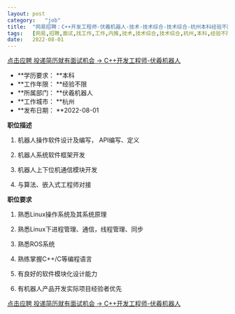 ```yaml
---
layout:	post
category:	"job"
title:	"网易招聘：C++开发工程师-伏羲机器人-技术-技术综合-技术综合-杭州本科经验不限"
tags:	[网易,招聘,面试,找工作,工作,内推,技术,技术综合,技术综合,杭州,本科,经验不限]
date:	2022-08-01
---
```


[点击应聘 投递简历就有面试机会 ->  C++开发工程师-伏羲机器人](http://mobile.bole.netease.com/bole/boleDetail?id=37631&employeeId=346f03c3cda5f04c&key=all)



- **学历要求： **本科
- **工作年限： **经验不限
- **所属部门： **伏羲机器人
- **工作城市： **杭州
- **发布日期： **2022-08-01



**职位描述**

1. 机器人操作软件设计及编写， API编写、定义

2. 机器人系统软件框架开发

3. 机器人上下位机通信模块开发

4. 与算法、嵌入式工程师对接





**职位要求**

1. 熟悉Linux操作系统及其系统原理

2. 熟悉Linux下进程管理、通信，线程管理、同步

3. 熟悉ROS系统

4. 熟练掌握C++/C等编程语言

5. 有良好的软件模块化设计能力

6. 有机器人产品开发实际项目经验者优先



[点击应聘 投递简历就有面试机会 ->  C++开发工程师-伏羲机器人](http://mobile.bole.netease.com/bole/boleDetail?id=37631&employeeId=346f03c3cda5f04c&key=all)